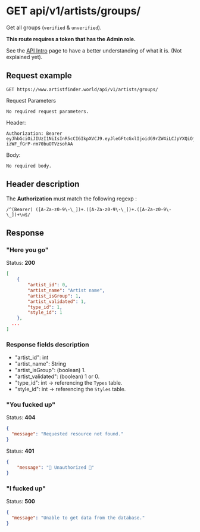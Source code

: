 # GET api/v1/artists/groups/

Get all groups (`verified` & `unverified`).

**This route requires a token that has the Admin role.**

See the [API Intro](https://docs.artistfinder.world/developper-docs/api) page to have a better understanding of what it is. (Not explained yet).

## Request example

```
GET https://www.artistfinder.world/api/v1/artists/groups/
```
Request Parameters
```
No required request parameters.
```
Header:
```
Authorization: Bearer eyJhbGciOiJIUzI1NiIsInR5cCI6IkpXVCJ9.eyJleGFtcGxlIjoidG9rZW4iLCJpYXQiOjE1MTYyMzkwMjJ9.-1cuKLqVgi9GBF3Si-izWF_fGrP-rm70buOTVzsohAA
```
Body:
```
No required body.
```

## Header description

The **Authorization** must match the following regexp :
```regexp
/^(Bearer) ([A-Za-z0-9\-\_])+.([A-Za-z0-9\-\_])+.([A-Za-z0-9\-\_])+\w$/
```

## Response

### "Here you go"

Status: **200**
```json
[
	{
		"artist_id": 0,
		"artist_name": "Artist name",
		"artist_isGroup": 1,
		"artist_validated": 1,
		"type_id": 1,
		"style_id": 1
	},
  ...
]
```

### Response fields description

- "artist_id": int
- "artist_name": String
- "artist_isGroup": (boolean) 1.
- "artist_validated": (boolean) 1 or 0.
- "type_id": int -> referencing the `Types` table.
- "style_id": int -> referencing the `Styles` table.

### "You fucked up"

Status: **404**
```json
{
  "message": "Requested resource not found."
}
```
Status: **401**
```json
{
	"message": "🚫 Unauthorized 🚫"
}
```

### "I fucked up"

Status: **500**
```json
{
  "message": "Unable to get data from the database."
}
```